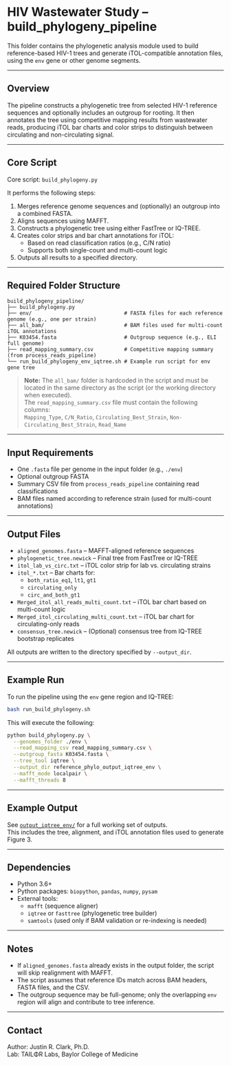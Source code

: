 # HIV Wastewater Study – build_phylogeny_pipeline

This folder contains the phylogenetic analysis module used to build reference-based HIV-1 trees and generate iTOL-compatible annotation files, using the `env` gene or other genome segments.

---

## Overview

The pipeline constructs a phylogenetic tree from selected HIV-1 reference sequences and optionally includes an outgroup for rooting. It then annotates the tree using competitive mapping results from wastewater reads, producing iTOL bar charts and color strips to distinguish between circulating and non-circulating signal.

---

## Core Script

Core script: `build_phylogeny.py`

It performs the following steps:
1. Merges reference genome sequences and (optionally) an outgroup into a combined FASTA.
2. Aligns sequences using MAFFT.
3. Constructs a phylogenetic tree using either FastTree or IQ-TREE.
4. Creates color strips and bar chart annotations for iTOL:
   - Based on read classification ratios (e.g., C/N ratio)
   - Supports both single-count and multi-count logic
5. Outputs all results to a specified directory.

---

## Required Folder Structure

```text
build_phylogeny_pipeline/
├── build_phylogeny.py
├── env/                              # FASTA files for each reference genome (e.g., one per strain)
├── all_bam/                          # BAM files used for multi-count iTOL annotations
├── K03454.fasta                      # Outgroup sequence (e.g., ELI full genome)
├── read_mapping_summary.csv          # Competitive mapping summary (from process_reads_pipeline)
└── run_build_phylogeny_env_iqtree.sh # Example run script for env gene tree
```

> **Note:** The `all_bam/` folder is hardcoded in the script and must be located in the same directory as the script (or the working directory when executed).  
> The `read_mapping_summary.csv` file must contain the following columns:  
> `Mapping_Type`, `C/N_Ratio`, `Circulating_Best_Strain`, `Non-Circulating_Best_Strain`, `Read_Name`

---

## Input Requirements

- One `.fasta` file per genome in the input folder (e.g., `./env`)
- Optional outgroup FASTA
- Summary CSV file from `process_reads_pipeline` containing read classifications
- BAM files named according to reference strain (used for multi-count annotations)

---

## Output Files

- `aligned_genomes.fasta` – MAFFT-aligned reference sequences
- `phylogenetic_tree.newick` – Final tree from FastTree or IQ-TREE
- `itol_lab_vs_circ.txt` – iTOL color strip for lab vs. circulating strains
- `itol_*.txt` – Bar charts for:
  - `both_ratio_eq1`, `lt1`, `gt1`
  - `circulating_only`
  - `circ_and_both_gt1`
- `Merged_itol_all_reads_multi_count.txt` – iTOL bar chart based on multi-count logic
- `Merged_itol_circulating_multi_count.txt` – iTOL bar chart for circulating-only reads
- `consensus_tree.newick` – (Optional) consensus tree from IQ-TREE bootstrap replicates

All outputs are written to the directory specified by `--output_dir`.

---

## Example Run

To run the pipeline using the `env` gene region and IQ-TREE:

```bash
bash run_build_phylogeny.sh
```

This will execute the following:

```bash
python build_phylogeny.py \
  --genomes_folder ./env \
  --read_mapping_csv read_mapping_summary.csv \
  --outgroup_fasta K03454.fasta \
  --tree_tool iqtree \
  --output_dir reference_phylo_output_iqtree_env \
  --mafft_mode localpair \
  --mafft_threads 8
```

---

## Example Output

See [`output_iqtree_env/`](./output_iqtree_env/) for a full working set of outputs.  
This includes the tree, alignment, and iTOL annotation files used to generate Figure 3.

---

## Dependencies

- Python 3.6+
- Python packages: `biopython`, `pandas`, `numpy`, `pysam`
- External tools:
  - `mafft` (sequence aligner)
  - `iqtree` or `fasttree` (phylogenetic tree builder)
  - `samtools` (used only if BAM validation or re-indexing is needed)

---

## Notes

- If `aligned_genomes.fasta` already exists in the output folder, the script will skip realignment with MAFFT.
- The script assumes that reference IDs match across BAM headers, FASTA files, and the CSV.
- The outgroup sequence may be full-genome; only the overlapping `env` region will align and contribute to tree inference.

---

## Contact

Author: Justin R. Clark, Ph.D.  
Lab: TAILΦR Labs, Baylor College of Medicine
